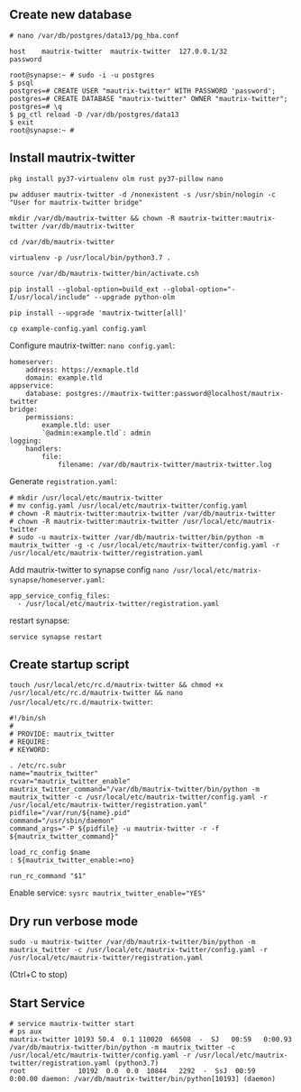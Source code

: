 ## Create new database
```
# nano /var/db/postgres/data13/pg_hba.conf

host    mautrix-twitter  mautrix-twitter  127.0.0.1/32         password
```

```
root@synapse:~ # sudo -i -u postgres
$ psql
postgres=# CREATE USER "mautrix-twitter" WITH PASSWORD 'password';
postgres=# CREATE DATABASE "mautrix-twitter" OWNER "mautrix-twitter";
postgres=# \q
$ pg_ctl reload -D /var/db/postgres/data13
$ exit
root@synapse:~ #
```

## Install mautrix-twitter
```
pkg install py37-virtualenv olm rust py37-pillow nano

pw adduser mautrix-twitter -d /nonexistent -s /usr/sbin/nologin -c "User for mautrix-twitter bridge"

mkdir /var/db/mautrix-twitter && chown -R mautrix-twitter:mautrix-twitter /var/db/mautrix-twitter

cd /var/db/mautrix-twitter

virtualenv -p /usr/local/bin/python3.7 .

source /var/db/mautrix-twitter/bin/activate.csh

pip install --global-option=build_ext --global-option="-I/usr/local/include" --upgrade python-olm

pip install --upgrade 'mautrix-twitter[all]'

cp example-config.yaml config.yaml
```

Configure mautrix-twitter: `nano config.yaml`:
```
homeserver:
    address: https://exmaple.tld
    domain: example.tld
appservice:
    database: postgres://mautrix-twitter:password@localhost/mautrix-twitter
bridge:
    permissions:
        example.tld: user
        `@admin:example.tld`: admin
logging:
    handlers:
        file:
            filename: /var/db/mautrix-twitter/mautrix-twitter.log
```

Generate `registration.yaml`:
```
# mkdir /usr/local/etc/mautrix-twitter
# mv config.yaml /usr/local/etc/mautrix-twitter/config.yaml
# chown -R mautrix-twitter:mautrix-twitter /var/db/mautrix-twitter
# chown -R mautrix-twitter:mautrix-twitter /usr/local/etc/mautrix-twitter
# sudo -u mautrix-twitter /var/db/mautrix-twitter/bin/python -m mautrix_twitter -g -c /usr/local/etc/mautrix-twitter/config.yaml -r /usr/local/etc/mautrix-twitter/registration.yaml
```
Add mautrix-twitter to synapse config `nano /usr/local/etc/matrix-synapse/homeserver.yaml`:
```
app_service_config_files:
  - /usr/local/etc/mautrix-twitter/registration.yaml
```
restart synapse:
```
service synapse restart
```
## Create startup script
`touch /usr/local/etc/rc.d/mautrix-twitter && chmod +x /usr/local/etc/rc.d/mautrix-twitter && nano /usr/local/etc/rc.d/mautrix-twitter`:
```
#!/bin/sh
#
# PROVIDE: mautrix_twitter
# REQUIRE:
# KEYWORD:

. /etc/rc.subr
name="mautrix_twitter"
rcvar="mautrix_twitter_enable"
mautrix_twitter_command="/var/db/mautrix-twitter/bin/python -m mautrix_twitter -c /usr/local/etc/mautrix-twitter/config.yaml -r /usr/local/etc/mautrix-twitter/registration.yaml"
pidfile="/var/run/${name}.pid"
command="/usr/sbin/daemon"
command_args="-P ${pidfile} -u mautrix-twitter -r -f ${mautrix_twitter_command}"

load_rc_config $name
: ${mautrix_twitter_enable:=no}

run_rc_command "$1"
```
Enable service: `sysrc mautrix_twitter_enable="YES"`

## Dry run verbose mode
```
sudo -u mautrix-twitter /var/db/mautrix-twitter/bin/python -m mautrix_twitter -c /usr/local/etc/mautrix-twitter/config.yaml -r /usr/local/etc/mautrix-twitter/registration.yaml
```
(Ctrl+C to stop)
## Start Service
```
# service mautrix-twitter start
# ps aux
mautrix-twitter 10193 50.4  0.1 110020  66508  -  SJ   00:59   0:00.93 /var/db/mautrix-twitter/bin/python -m mautrix_twitter -c /usr/local/etc/mautrix-twitter/config.yaml -r /usr/local/etc/mautrix-twitter/registration.yaml (python3.7)
root             10192  0.0  0.0  10844   2292  -  SsJ  00:59   0:00.00 daemon: /var/db/mautrix-twitter/bin/python[10193] (daemon)
```
